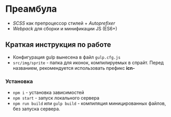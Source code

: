 
# Преамбула
- *SCSS* как препроцессор стилей + *Autoprefixer*
- *Webpack* для сборки и минификации JS (ES6+)

## Краткая инструкция по работе
- Конфигурация gulp вынесена в файл `gulp.cfg.js`
- `src/img/sprite` - папка для иконок, компилируемых в спрайт. Перед названием, рекомендуется использовать префикс **icn-**

### Установка
- `npm i` - установка зависимостей
- `npm start` - запуск локального сервера
- `npm run build` или `gulp build` - компиляция миницированных файлов, без запуска сервера.
